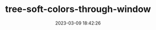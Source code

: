 ---
date: 2023-03-09 18:42:26
imageOriginalPath: photographs/tree-soft-colors-through-window-image-2e1d50e3
imagePreviewPath: photographs/tree-soft-colors-through-window-preview-2202e56e
photoCamera: Minolta SR-T Super
photoColor: colored
photoDate: 2017-01
photoFilm: Agfa 400
photoLens: ''
photoLocation: Kuzguncuk, Istanbul, Turkiye
photoSource: analog
photoType: city
title: tree-soft-colors-through-window
translationKey: null
---